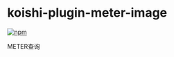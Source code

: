 # koishi-plugin-meter-image

[![npm](https://img.shields.io/npm/v/koishi-plugin-meter-image?style=flat-square)](https://www.npmjs.com/package/koishi-plugin-meter-image)

METER查询

